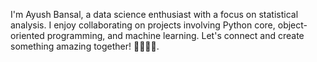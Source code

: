  I'm Ayush Bansal, a data science enthusiast with a focus on statistical analysis.
 I enjoy collaborating on projects involving Python core, object-oriented programming, and machine learning.
 Let's connect and create something amazing together! 🔬👨‍💻🚀.
<!---
Ayushbansal121/Ayushbansal121 is a ✨ special ✨ repository because its `README.md` (this file) appears on your GitHub profile.
You can click the Preview link to take a look at your changes.
--->
